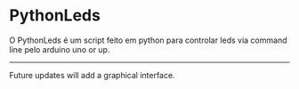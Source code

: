 PythonLeds
==========

O PythonLeds é um script feito em python para controlar leds via command line pelo arduino uno or up.


---------------
Future updates will add a graphical interface.
